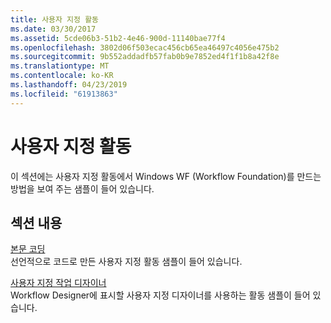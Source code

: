 ```yaml
---
title: 사용자 지정 활동
ms.date: 03/30/2017
ms.assetid: 5cde06b3-51b2-4e46-900d-11140bae77f4
ms.openlocfilehash: 3802d06f503ecac456cb65ea46497c4056e475b2
ms.sourcegitcommit: 9b552addadfb57fab0b9e7852ed4f1f1b8a42f8e
ms.translationtype: MT
ms.contentlocale: ko-KR
ms.lasthandoff: 04/23/2019
ms.locfileid: "61913863"
---
```

# <a name="custom-activities"></a>사용자 지정 활동
이 섹션에는 사용자 지정 활동에서 Windows WF (Workflow Foundation)를 만드는 방법을 보여 주는 샘플이 들어 있습니다.  
  
## <a name="in-this-section"></a>섹션 내용  
 [본문 코딩](code-bodied.md)  
 선언적으로 코드로 만든 사용자 지정 활동 샘플이 들어 있습니다.
  
 [사용자 지정 작업 디자이너](custom-activity-designers.md)  
 Workflow Designer에 표시할 사용자 지정 디자이너를 사용하는 활동 샘플이 들어 있습니다.
